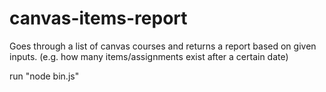 # canvas-items-report
Goes through a list of canvas courses and returns a report based on given inputs. (e.g. how many items/assignments exist after a certain date)

run "node bin.js"
